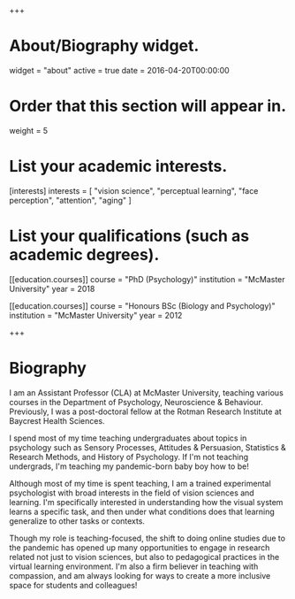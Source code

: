 +++
# About/Biography widget.
widget = "about"
active = true
date = 2016-04-20T00:00:00

# Order that this section will appear in.
weight = 5

# List your academic interests.
[interests]
  interests = [
    "vision science",
    "perceptual learning",
    "face perception",
    "attention",
    "aging"
  ]

# List your qualifications (such as academic degrees).
[[education.courses]]
  course = "PhD (Psychology)"
  institution = "McMaster University"
  year = 2018

[[education.courses]]
  course = "Honours BSc (Biology and Psychology)"
  institution = "McMaster University"
  year = 2012

+++

# Biography
I am an Assistant Professor (CLA) at McMaster University, teaching various courses in the Department of Psychology, Neuroscience & Behaviour. Previously, I was a post-doctoral fellow at the Rotman Research Institute at Baycrest Health Sciences.

I spend most of my time teaching undergraduates about topics in psychology such as Sensory Processes, Attitudes & Persuasion, Statistics & Research Methods, and History of Psychology. If I'm not teaching undergrads, I'm teaching my pandemic-born baby boy how to be!

Although most of my time is spent teaching, I am a trained experimental psychologist with broad interests in the field of vision sciences and learning. I'm specifically interested in understanding how the visual system learns a specific task, and then under what conditions does that learning generalize to other tasks or contexts.

Though my role is teaching-focused, the shift to doing online studies due to the pandemic has opened up many opportunities to engage in research related not just to vision sciences, but also to pedagogical practices in the virtual learning environment. I'm also a firm believer in teaching with compassion, and am always looking for ways to create a more inclusive space for students and colleagues!